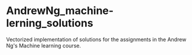 # AndrewNg_machine-lerning_solutions
Vectorized implementation of solutions for the assignments in the Andrew Ng's  Machine learning course.
